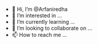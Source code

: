 - 👋 Hi, I’m @Arfaniredha
- 👀 I’m interested in ...
- 🌱 I’m currently learning ...
- 💞️ I’m looking to collaborate on ...
- 📫 How to reach me ...

<!---
Arfaniredha/Arfaniredha is a ✨ special ✨ repository because its `README.md` (this file) appears on your GitHub profile.
You can click the Preview link to take a look at your changes.
--->
